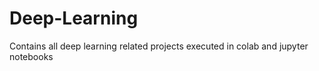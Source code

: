 # Deep-Learning
Contains all deep learning related projects executed in colab and jupyter notebooks
